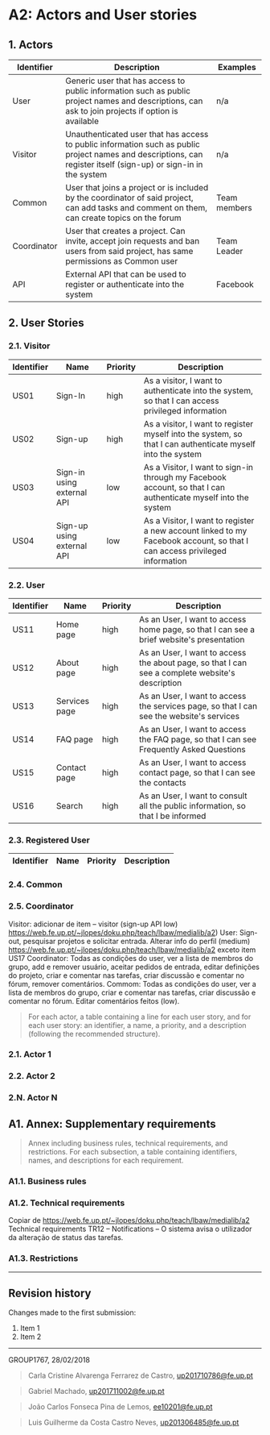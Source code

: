 # A2: Actors and User stories
 
## 1. Actors
 
Identifier|Description|Examples
----------|-----------|--------
User|Generic user that has access to public information such as public project names and descriptions, can ask to join projects if option is available|n/a
Visitor|Unauthenticated user that has access to public information such as public project names and descriptions, can register itself (sign-up) or sign-in in the system|n/a
Common|User that joins a project or is included by the coordinator of said project, can add tasks and comment on them, can create topics on the forum|Team members
Coordinator|User that creates a project. Can invite, accept join requests and ban users from said project, has same permissions as Common user|Team Leader
API|External API that can be used to register or authenticate into the system|Facebook



## 2. User Stories 

### 2.1. Visitor

Identifier|Name|Priority|Description
----------|----|--------|-----------
US01|Sign-In|high|As a visitor, I want to authenticate into the system, so that I can access privileged information
US02|Sign-up|high|As a visitor, I want to register myself into the system, so that I can authenticate myself into the system
US03|Sign-in using external API|low|As a Visitor, I want to sign-in through my Facebook account, so that I can authenticate myself into the system
US04|Sign-up using external API|low|As a Visitor, I want to register a new account linked to my Facebook account, so that I can access privileged information
 
### 2.2. User

Identifier|Name|Priority|Description
----------|----|--------|-----------
US11|Home page|high|As an User, I want to access home page, so that I can see a brief website's presentation
US12|About page|high|As an User, I want to access the about page, so that I can see a complete website's description
US13|Services page|high|As an User, I want to access the services page, so that I can see the website's services
US14|FAQ page|high|As an User, I want to access the FAQ page, so that I can see Frequently Asked Questions
US15|Contact page|high|As an User, I want to access contact page, so that I can see the contacts
US16|Search|high|As an User, I want to consult all the public information, so that I be informed

### 2.3. Registered User

Identifier|Name|Priority|Description
----------|----|--------|-----------



### 2.4. Common
### 2.5. Coordinator

Visitor: adicionar de item – visitor (sign-up API low) https://web.fe.up.pt/~jlopes/doku.php/teach/lbaw/medialib/a2)
User: Sign-out, pesquisar projetos e solicitar entrada. Alterar info do perfil (medium) https://web.fe.up.pt/~jlopes/doku.php/teach/lbaw/medialib/a2  exceto item US17
Coordinator: Todas as condições do user, ver a lista de membros do grupo, add e remover usuário, aceitar pedidos de entrada, editar definições do projeto, criar e comentar nas tarefas, criar discussão e comentar no fórum, remover comentários.
Commom: Todas as condições do user, ver a lista de membros do grupo, criar e comentar nas tarefas, criar discussão e comentar no fórum. Editar comentários feitos (low).
> For each actor, a table containing a line for each user story, and for each user story: an identifier, a name, a priority, and a description (following the recommended structure).
 
### 2.1. Actor 1
 
### 2.2. Actor 2
 
### 2.N. Actor N
 
## A1. Annex: Supplementary requirements
 
> Annex including business rules, technical requirements, and restrictions.
> For each subsection, a table containing identifiers, names, and descriptions for each requirement.
 
### A1.1. Business rules
 
### A1.2. Technical requirements
Copiar de https://web.fe.up.pt/~jlopes/doku.php/teach/lbaw/medialib/a2 Technical requirements
 TR12 – Notifications – O sistema avisa o utilizador da alteração de status das tarefas.  
### A1.3. Restrictions
 
***
 
## Revision history
 
Changes made to the first submission:
1. Item 1
1. Item 2
 
***

GROUP1767, 28/02/2018
 
> Carla Cristine Alvarenga Ferrarez de Castro, up201710786@fe.up.pt

> Gabriel Machado, up201711002@fe.up.pt
 
> João Carlos Fonseca Pina de Lemos, ee10201@fe.up.pt

> Luis Guilherme da Costa Castro Neves, up201306485@fe.up.pt
